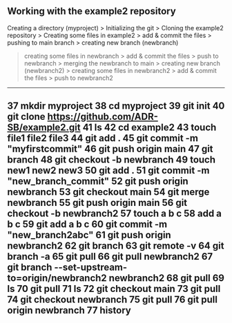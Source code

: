 Working with the example2 repository
----------------------------------------------------------------------------------------------------------------------------------------------------------------------------------------------------------------------------------------------------------------------------
Creating a directory (myproject) > Initializing the git > Cloning the example2 repository > Creating some files in example2 > add & commit the files > pushing to main branch > creating new branch (newbranch)
> creating some files in newbranch > add & commit the files > push to newbranch > merging the newbranch to main > creating new branch (newbranch2) > creating some files in newbranch2 > add & commit the files > push to newbranch2 
----------------------------------------------------------------------------------------------------------------------------------------------------------------------------------------------------------------------------------------------------------------------------
   37  mkdir myproject
   38  cd myproject
   39  git init
   40  git clone https://github.com/ADR-SB/example2.git
   41  ls
   42  cd example2
   43  touch file1 file2 file3
   44  git add .
   45  git commit -m "myfirstcommit"
   46  git push origin main
   47  git branch
   48  git checkout -b newbranch
   49  touch new1 new2 new3
   50  git add .
   51  git commit -m "new_branch_commit"
   52  git push origin newbranch
   53  git checkout main
   54  git merge newbranch
   55  git push origin main
   56  git checkout -b newbranch2
   57  touch a b c
   58  add a b c
   59  git add a b c
   60  git commit -m "new_branch2abc"
   61  git push origin newbranch2
   62  git branch
   63  git remote -v
   64  git branch -a
   65  git pull
   66  git pull newbranch2
   67  git branch --set-upstream-to=origin/newbranch2 newbranch2
   68  git pull
   69  ls
   70  git pull
   71  ls
   72  git checkout main
   73  git pull
   74  git checkout newbranch
   75  git pull
   76  git pull origin newbranch
   77  history
----------------------------------------------------------------------------------------------------------------------------------------------------------------------------------------------------------------------------------------------------------------------------
